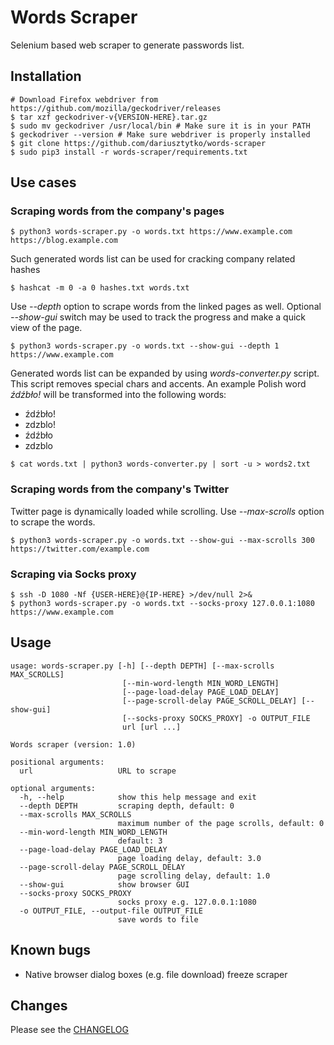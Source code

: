 # Words Scraper
Selenium based web scraper to generate passwords list.

## Installation
```
# Download Firefox webdriver from https://github.com/mozilla/geckodriver/releases
$ tar xzf geckodriver-v{VERSION-HERE}.tar.gz
$ sudo mv geckodriver /usr/local/bin # Make sure it is in your PATH
$ geckodriver --version # Make sure webdriver is properly installed
$ git clone https://github.com/dariusztytko/words-scraper
$ sudo pip3 install -r words-scraper/requirements.txt
```

## Use cases

### Scraping words from the company's pages
```
$ python3 words-scraper.py -o words.txt https://www.example.com https://blog.example.com
```

Such generated words list can be used for cracking company related hashes
```
$ hashcat -m 0 -a 0 hashes.txt words.txt
```

Use *--depth* option to scrape words from the linked pages as well.
Optional *--show-gui* switch may be used to track the progress and make a quick view of the page.
```shell script
$ python3 words-scraper.py -o words.txt --show-gui --depth 1 https://www.example.com
```

Generated words list can be expanded by using *words-converter.py* script.
This script removes special chars and accents.
An example Polish word *źdźbło!* will be transformed into the following words:
* źdźbło!
* zdzblo!
* źdźbło
* zdzblo
```
$ cat words.txt | python3 words-converter.py | sort -u > words2.txt
```

### Scraping words from the company's Twitter
Twitter page is dynamically loaded while scrolling.
Use *--max-scrolls* option to scrape the words.
```shell script
$ python3 words-scraper.py -o words.txt --show-gui --max-scrolls 300 https://twitter.com/example.com
```

### Scraping via Socks proxy
```
$ ssh -D 1080 -Nf {USER-HERE}@{IP-HERE} >/dev/null 2>&
$ python3 words-scraper.py -o words.txt --socks-proxy 127.0.0.1:1080 https://www.example.com
```

## Usage
```
usage: words-scraper.py [-h] [--depth DEPTH] [--max-scrolls MAX_SCROLLS]
                         [--min-word-length MIN_WORD_LENGTH]
                         [--page-load-delay PAGE_LOAD_DELAY]
                         [--page-scroll-delay PAGE_SCROLL_DELAY] [--show-gui]
                         [--socks-proxy SOCKS_PROXY] -o OUTPUT_FILE
                         url [url ...]

Words scraper (version: 1.0)

positional arguments:
  url                   URL to scrape

optional arguments:
  -h, --help            show this help message and exit
  --depth DEPTH         scraping depth, default: 0
  --max-scrolls MAX_SCROLLS
                        maximum number of the page scrolls, default: 0
  --min-word-length MIN_WORD_LENGTH
                        default: 3
  --page-load-delay PAGE_LOAD_DELAY
                        page loading delay, default: 3.0
  --page-scroll-delay PAGE_SCROLL_DELAY
                        page scrolling delay, default: 1.0
  --show-gui            show browser GUI
  --socks-proxy SOCKS_PROXY
                        socks proxy e.g. 127.0.0.1:1080
  -o OUTPUT_FILE, --output-file OUTPUT_FILE
                        save words to file
```

## Known bugs
* Native browser dialog boxes (e.g. file download) freeze scraper

## Changes
Please see the [CHANGELOG](CHANGELOG)
